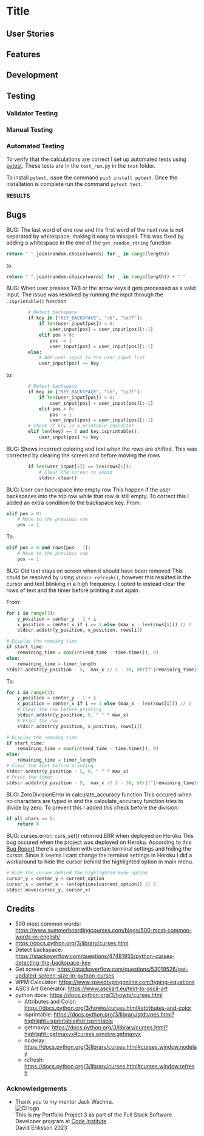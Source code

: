 # Title

## User Stories

## Features

## Development

## Testing
### Validator Testing

### Manual Testing

### Automated Testing
To verify that the calculations are correct I set up automated tests using [pytest](https://docs.pytest.org/en/7.4.x/). These tests are in the `test_run.py` in the `test` folder.

To install `pytest`, issue the command `pip3 install pytest`. Once the installation is complete run the command `pytest test`.

**RESULTS**

## Bugs
BUG: The last word of one row and the first word of the next row is not separated by whitespace, making it easy to misspell. This was fixed by adding a whitespace in the end of the `get_random_string` function
```python
return " ".join(random.choice(words) for _ in range(length))
```
to
```python
return " ".join(random.choice(words) for _ in range(length)) + " "
```

BUG: When user presses TAB or the arrow keys it gets processed as a valid input.
The issue was resolved by running the input through the `.isprintable()` function
```python
        # Detect backspace
        if key in ["KEY_BACKSPACE", "\b", "\x7f"]:
            if len(user_input[pos]) > 0:
                user_input[pos] = user_input[pos][:-1]
            elif pos > 0:
                pos -= 1
                user_input[pos] = user_input[pos][:-1]
        else:
            # Add user input to the user_input list
            user_input[pos] += key
```
to:
```python
        # Detect backspace
        if key in ["KEY_BACKSPACE", "\b", "\x7f"]:
            if len(user_input[pos]) > 0:
                user_input[pos] = user_input[pos][:-1]
            elif pos > 0:
                pos -= 1
                user_input[pos] = user_input[pos][:-1]
        # Check if key is a printable character
        elif len(key) == 1 and key.isprintable():
            user_input[pos] += key
```

BUG: Shows incorrect coloring and text when the rows are shifted.
This was corrected by clearing the screen and before moving the rows
```python        # Shift rows up and load a new row
        if len(user_input[1]) == len(rows[1]):
            # Clear the screen to avoid 
            stdscr.clear()
```

BUG: User can backspace into empty row
This happen if the user backspaces into the top row while that row is still empty.
To correct this I added an extra condition to the backspace key.
From:
```python
elif pos > 0:
    # Move to the previous row
    pos -= 1
```
To:
```python
elif pos > 0 and rows[pos - 1]:
    # Move to the previous row
    pos -= 1
```

BUG: Old text stays on screen when it should have been removed
This could be resolved by using `stdscr.refresh()`, however this resulted in the cursor and text blinking in a high frequency. I opted to instead clear the rows of text and the timer before printing it out again.

From:
```python
for i in range(3):
    y_position = center_y - 1 + i
    x_position = center_x if i == 1 else (max_x - len(rows[i])) // 2
    stdscr.addstr(y_position, x_position, rows[i])

# Display the remaing time
if start_time:
    remaining_time = max(int(end_time - time.time()), 0)
else:
    remaining_time = timer_length
stdscr.addstr(y_position - 5,  max_x // 2 - 30, str(f"{remaining_time}s"), curses.color_pair(3))
```
To:
```python
for i in range(3):
    y_position = center_y - 1 + i
    x_position = center_x if i == 1 else (max_x - len(rows[i])) // 2
    # Clear the row before printing
    stdscr.addstr(y_position, 0, " " * max_x)
    # Print the row
    stdscr.addstr(y_position, x_position, rows[i])

# Display the remaing time
if start_time:
    remaining_time = max(int(end_time - time.time()), 0)
else:
    remaining_time = timer_length
# Clear the text before printing
stdscr.addstr(y_position - 5, 0, " " * max_x)
# Print the timer
stdscr.addstr(y_position - 5,  max_x // 2 - 30, str(f"{remaining_time}s"), curses.color_pair(3))
```

BUG: ZeroDivisionError in calculate_accuracy function
This occured when no characters are typed in and the calculate_accuracy function tries to divide by zero.
To prevent this I added this check before the division:
```python
if all_chars == 0:
    return 0
```

BUG: curses.error: curs_set() returned ERR when deployed on Heroku
This bug occured when the project was deployed on Heroku. According to this [Bug Report](https://github.com/isontheline/pro.webssh.net/issues/709) there's a problem with certain terminal settings and hiding the cursor. Since it seems I cant change the terminal settings in Heroku I did a workaround to hide the cursor behind the highlighted option in main menu.
```python
# Hide the cursor behind the highlighted menu option
cursor_y = center_y + current_option
cursor_x = center_x - len(options[current_option]) // 2
stdscr.move(cursor_y, cursor_x)
```

## Credits
- 500 most common words: https://www.summerboardingcourses.com/blogs/500-most-common-words-in-english/
- https://docs.python.org/3/library/curses.html
- Detect backspace: https://stackoverflow.com/questions/47481955/python-curses-detecting-the-backspace-key
- Get screen size: https://stackoverflow.com/questions/53019526/get-updated-screen-size-in-python-curses
- WPM Calculator: https://www.speedtypingonline.com/typing-equations
- ASCII Art Generator: https://www.asciiart.eu/text-to-ascii-art
- python docs: https://docs.python.org/3/howto/curses.html
    - Attributes and Color: https://docs.python.org/3/howto/curses.html#attributes-and-color
    - isprintable: https://docs.python.org/3/library/stdtypes.html?highlight=isprintable#str.isprintable
    - getmaxyx: https://docs.python.org/3/library/curses.html?highlight=getmaxyx#curses.window.getmaxyx
    - nodelay: https://docs.python.org/3/library/curses.html#curses.window.nodelay
    - refresh: https://docs.python.org/3/library/curses.html#curses.window.refresh
### Acknowledgements	
- Thank you to my mentor Jack Wachira.\
![CI logo](https://codeinstitute.s3.amazonaws.com/fullstack/ci_logo_small.png)\
This is my Portfolio Project 3 as part of the Full Stack Software Developer program at [Code Institute](https://codeinstitute.net/).\
David Eriksson 2023